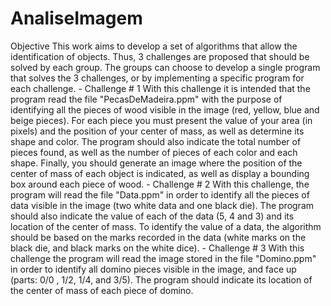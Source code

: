 # AnaliseImagem

Objective This work aims to develop a set of algorithms that allow the identification of objects. Thus, 3 challenges are proposed that should be solved by each group. The groups can choose to develop a single program that solves the 3 challenges, or by implementing a specific program for each challenge. - Challenge # 1 With this challenge it is intended that the program read the file "PecasDeMadeira.ppm" with the purpose of identifying all the pieces of wood visible in the image (red, yellow, blue and beige pieces). For each piece you must present the value of your area (in pixels) and the position of your center of mass, as well as determine its shape and color. The program should also indicate the total number of pieces found, as well as the number of pieces of each color and each shape. Finally, you should generate an image where the position of the center of mass of each object is indicated, as well as display a bounding box around each piece of wood. - Challenge # 2 With this challenge, the program will read the file "Data.ppm" in order to identify all the pieces of data visible in the image (two white data and one black die). The program should also indicate the value of each of the data (5, 4 and 3) and its location of the center of mass. To identify the value of a data, the algorithm should be based on the marks recorded in the data (white marks on the black die, and black marks on the white dice). - Challenge # 3 With this challenge the program will read the image stored in the file "Domino.ppm" in order to identify all domino pieces visible in the image, and face up (parts: 0/0 , 1/2, 1/4, and 3/5). The program should indicate its location of the center of mass of each piece of domino.
